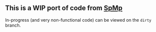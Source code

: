 ## This is a WIP port of code from [SpMp](https://github.com/toasterofbread/spmp)

In-progress (and very non-functional code) can be viewed on the `dirty` branch.
